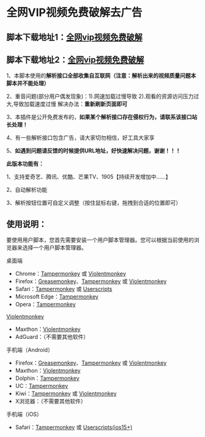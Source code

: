 # 全网VIP视频免费破解去广告

## 脚本下载地址1：[全网vip视频免费破解](https://scriptcat.org/zh-CN/script-show-page/4107)
## 脚本下载地址2：[全网vip视频免费破解](https://greasyfork.org/zh-CN/scripts/537189-%E5%85%A8%E7%BD%91vip%E8%A7%86%E9%A2%91%E5%85%8D%E8%B4%B9%E7%A0%B4%E8%A7%A3)

1、本脚本使用的**解析接口全部收集自互联网（注意：解析出来的视频质量问题本脚本并不能处理）**

2、重音问题(部分用户偶发现象)：1).网速加载过慢导致 2).观看的资源访问压力过大,导致加载速度过慢 解决办法：**重新刷新页面即可**

3、本插件是公开免费发布的，**如果某个解析接口存在侵权行为，请联系该接口站长处理！**

4、有一些解析接口包含广告，请大家切勿相信，好工具大家享

5、**如遇到问题请反馈的时候提供URL地址，好快速解决问题，谢谢！！！**

**此版本功能有：**

1、支持爱奇艺、腾讯、优酷、芒果TV、1905【持续开发增加中......】

2、自动解析功能

3、解析按钮位置可自定义调整（按住鼠标右键，拖拽到合适的位置即可）

## 使用说明：

要使用用户脚本，您首先需要安装一个用户脚本管理器。您可以根据当前使用的浏览器来选择一个用户脚本管理器。

桌面端

- Chrome：[Tampermonkey](https://chrome.google.com/webstore/detail/tampermonkey/dhdgffkkebhmkfjojejmpbldmpobfkfo) 或 [Violentmonkey](https://chrome.google.com/webstore/detail/violent-monkey/jinjaccalgkegednnccohejagnlnfdag)
- Firefox：[Greasemonkey](https://addons.mozilla.org/firefox/addon/greasemonkey/)、[Tampermonkey](https://addons.mozilla.org/firefox/addon/tampermonkey/) 或 [Violentmonkey](https://addons.mozilla.org/firefox/addon/violentmonkey/)
- Safari：[Tampermonkey](http://tampermonkey.net/?browser=safari) 或 [Userscripts](https://apps.apple.com/app/userscripts/id1463298887)
- Microsoft Edge：[Tampermonkey](https://microsoftedge.microsoft.com/addons/detail/tampermonkey/iikmkjmpaadaobahmlepeloendndfphd)
- Opera：[Tampermonkey](https://addons.opera.com/extensions/details/tampermonkey-beta/)

[Violentmonkey](https://violentmonkey.github.io/get-it/)

- Maxthon：[Violentmonkey](http://extension.maxthon.com/detail/index.php?view_id=1680)
- AdGuard：（不需要其他软件）

手机端（Android）

- Firefox：[Greasemonkey](https://addons.mozilla.org/firefox/addon/greasemonkey/)、[Tampermonkey](https://addons.mozilla.org/firefox/addon/tampermonkey/) 或 [Violentmonkey](https://addons.mozilla.org/firefox/addon/violentmonkey/)
- Maxthon：[Violentmonkey](http://extension.maxthon.com/detail/index.php?view_id=1680)
- Dolphin：[Tampermonkey](https://play.google.com/store/apps/details?id=net.tampermonkey.dolphin)
- UC：[Tampermonkey](https://www.tampermonkey.net/?browser=ucweb&ext=dhdg)
- Kiwi：[Tampermonkey](https://chrome.google.com/webstore/detail/tampermonkey/dhdgffkkebhmkfjojejmpbldmpobfkfo) 或 [Violentmonkey](https://chrome.google.com/webstore/detail/violent-monkey/jinjaccalgkegednnccohejagnlnfdag)
- X浏览器：（不需要其他软件）

手机端（iOS）

- Safari：[Tampermonkey](http://tampermonkey.net/?browser=safari) 或 [Userscripts(ios15+)](https://apps.apple.com/app/userscripts/id1463298887)
